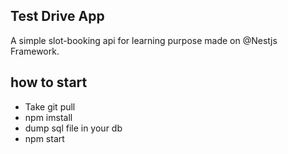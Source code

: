 ## Test Drive App
A simple slot-booking api for learning purpose made on @Nestjs Framework.

## how to start

 - Take git pull
 - npm imstall
 - dump sql file in your db
 - npm start
